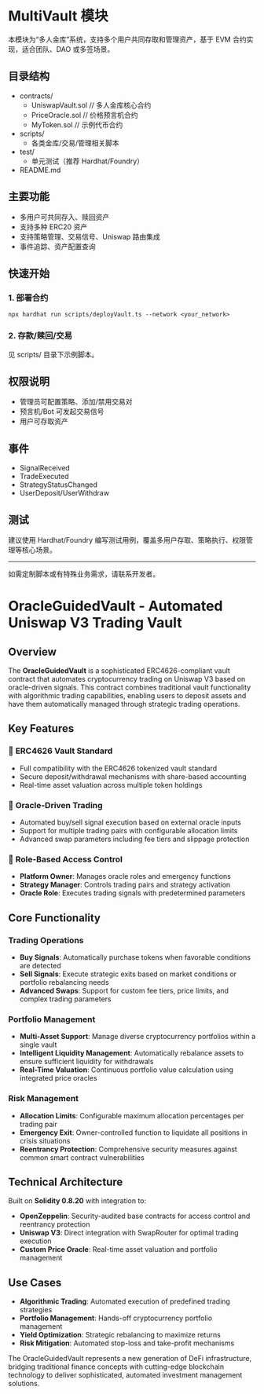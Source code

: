 # MultiVault 模块

本模块为“多人金库”系统，支持多个用户共同存取和管理资产，基于 EVM 合约实现，适合团队、DAO 或多签场景。

## 目录结构

-   contracts/
    -   UniswapVault.sol // 多人金库核心合约
    -   PriceOracle.sol // 价格预言机合约
    -   MyToken.sol // 示例代币合约
-   scripts/
    -   各类金库/交易/管理相关脚本
-   test/
    -   单元测试（推荐 Hardhat/Foundry）
-   README.md

## 主要功能

-   多用户可共同存入、赎回资产
-   支持多种 ERC20 资产
-   支持策略管理、交易信号、Uniswap 路由集成
-   事件追踪、资产配置查询

## 快速开始

### 1. 部署合约

```shell
npx hardhat run scripts/deployVault.ts --network <your_network>
```

### 2. 存款/赎回/交易

见 scripts/ 目录下示例脚本。

## 权限说明

-   管理员可配置策略、添加/禁用交易对
-   预言机/Bot 可发起交易信号
-   用户可存取资产

## 事件

-   SignalReceived
-   TradeExecuted
-   StrategyStatusChanged
-   UserDeposit/UserWithdraw

## 测试

建议使用 Hardhat/Foundry 编写测试用例，覆盖多用户存取、策略执行、权限管理等核心场景。

---

如需定制脚本或有特殊业务需求，请联系开发者。

# OracleGuidedVault - Automated Uniswap V3 Trading Vault

## Overview

The **OracleGuidedVault** is a sophisticated ERC4626-compliant vault contract that automates cryptocurrency trading on Uniswap V3 based on oracle-driven signals. This contract combines traditional vault functionality with algorithmic trading capabilities, enabling users to deposit assets and have them automatically managed through strategic trading operations.

## Key Features

### 🏦 **ERC4626 Vault Standard**

-   Full compatibility with the ERC4626 tokenized vault standard
-   Secure deposit/withdrawal mechanisms with share-based accounting
-   Real-time asset valuation across multiple token holdings

### 🤖 **Oracle-Driven Trading**

-   Automated buy/sell signal execution based on external oracle inputs
-   Support for multiple trading pairs with configurable allocation limits
-   Advanced swap parameters including fee tiers and slippage protection

### 🔐 **Role-Based Access Control**

-   **Platform Owner**: Manages oracle roles and emergency functions
-   **Strategy Manager**: Controls trading pairs and strategy activation
-   **Oracle Role**: Executes trading signals with predetermined parameters

## Core Functionality

### Trading Operations

-   **Buy Signals**: Automatically purchase tokens when favorable conditions are detected
-   **Sell Signals**: Execute strategic exits based on market conditions or portfolio rebalancing needs
-   **Advanced Swaps**: Support for custom fee tiers, price limits, and complex trading parameters

### Portfolio Management

-   **Multi-Asset Support**: Manage diverse cryptocurrency portfolios within a single vault
-   **Intelligent Liquidity Management**: Automatically rebalance assets to ensure sufficient liquidity for withdrawals
-   **Real-Time Valuation**: Continuous portfolio value calculation using integrated price oracles

### Risk Management

-   **Allocation Limits**: Configurable maximum allocation percentages per trading pair
-   **Emergency Exit**: Owner-controlled function to liquidate all positions in crisis situations
-   **Reentrancy Protection**: Comprehensive security measures against common smart contract vulnerabilities

## Technical Architecture

Built on **Solidity 0.8.20** with integration to:

-   **OpenZeppelin**: Security-audited base contracts for access control and reentrancy protection
-   **Uniswap V3**: Direct integration with SwapRouter for optimal trading execution
-   **Custom Price Oracle**: Real-time asset valuation and portfolio management

## Use Cases

-   **Algorithmic Trading**: Automated execution of predefined trading strategies
-   **Portfolio Management**: Hands-off cryptocurrency portfolio management
-   **Yield Optimization**: Strategic rebalancing to maximize returns
-   **Risk Mitigation**: Automated stop-loss and take-profit mechanisms

The OracleGuidedVault represents a new generation of DeFi infrastructure, bridging traditional finance concepts with cutting-edge blockchain technology to deliver sophisticated, automated investment management solutions.
